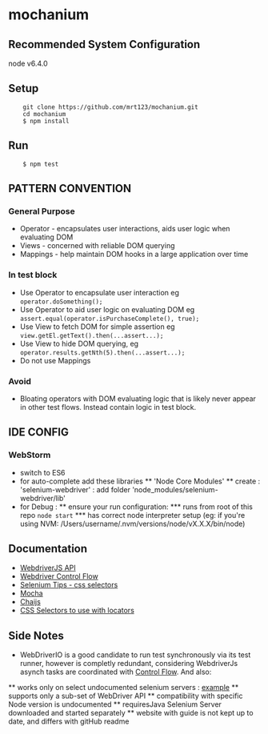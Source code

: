 # mochanium

## Recommended System Configuration
node v6.4.0



## Setup
```
    git clone https://github.com/mrt123/mochanium.git
    cd mochanium
    $ npm install
```

## Run
```
    $ npm test
```

## PATTERN CONVENTION

### General Purpose
* Operator  - encapsulates user interactions, aids user logic when evaluating DOM
* Views - concerned with reliable DOM querying
* Mappings  - help maintain DOM hooks in a large application over time

### In test block
* Use Operator to encapsulate user interaction  eg ``` operator.doSomething();  ```
* Use Operator to aid user logic on evaluating DOM eg ``` assert.equal(operator.isPurchaseComplete(), true); ```
* Use View to fetch DOM for simple assertion eg ``` view.getEl.getText().then(...assert...); ```
* Use View to hide DOM querying, eg ``` operator.results.getNth(5).then(...assert...); ```
* Do not use Mappings

### Avoid
* Bloating operators with DOM evaluating logic that is likely never appear in other test flows. Instead contain logic
 in test block.


## IDE CONFIG
### WebStorm
* switch to ES6
* for auto-complete add these libraries
** 'Node Core Modules'
** create : 'selenium-webdriver'   : add folder 'node_modules/selenium-webdriver/lib'
* for Debug :
** ensure your run configuration:
*** runs from root of this repo ```node start```
*** has correct node interpreter setup (eg: if you're using NVM: /Users/username/.nvm/versions/node/vX.X.X/bin/node)


## Documentation
* [WebdriverJS API](http://seleniumhq.github.io/selenium/docs/api/javascript/module/selenium-webdriver/)
* [Webdriver Control Flow](http://seleniumhq.github.io/selenium/docs/api/javascript/module/selenium-webdriver/lib/promise.html)
* [Selenium Tips - css selectors](https://saucelabs.com/resources/articles/selenium-tips-css-selectors)
* [Mocha](https://mochajs.org)
* [Chaijs](http://chaijs.com/guide/styles/)
* [CSS Selectors to use with locators](http://www.w3schools.com/css/css_attribute_selectors.asp)


## Side Notes
* WebDriverIO is a good candidate to run test synchronously via its test runner, however is completly redundant, considering WebdriverJs asynch tasks are coordinated with [Control Flow](http://seleniumhq.github.io/selenium/docs/api/javascript/module/selenium-webdriver/lib/promise.html). And also: 

** works only on select undocumented selenium servers :   [example](http://stackoverflow.com/questions/34536329/webdriverio-firefox-does-not-navigate-to-url-specified)
** supports only a sub-set of WebDriver API
** compatibility with specific Node version is undocumented
** requiresJava Selenium Server downloaded and started separately
** website with guide is not kept up to date, and differs with gitHub readme
